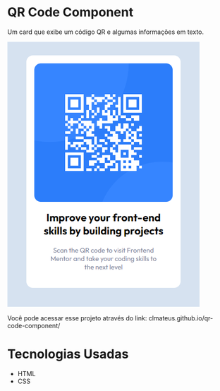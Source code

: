 # QR Code Component

Um card que exibe um código QR e algumas informações em texto.

<img src="./qr-code-component-image.png" />

Você pode acessar esse projeto através do link: clmateus.github.io/qr-code-component/
# Tecnologias Usadas

<ul>
<li>HTML</li>
<li>CSS</li>
